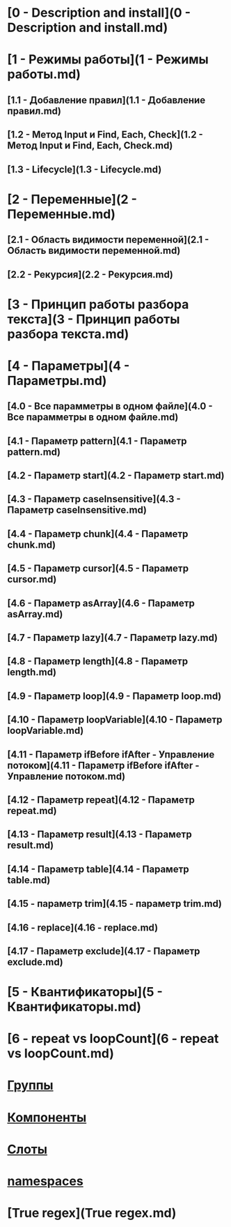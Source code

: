 # [0 - Description and install](0 - Description and install.md)
# [1 - Режимы работы](1 - Режимы работы.md)
## [1.1 - Добавление правил](1.1 - Добавление правил.md)
## [1.2 - Метод Input и Find, Each, Check](1.2 - Метод Input и Find, Each, Check.md)
## [1.3 - Lifecycle](1.3 - Lifecycle.md)
# [2 - Переменные](2 - Переменные.md)
## [2.1 - Область видимости переменной](2.1 - Область видимости переменной.md)
## [2.2 - Рекурсия](2.2 - Рекурсия.md)
# [3 - Принцип работы разбора текста](3 - Принцип работы разбора текста.md)
# [4 - Параметры](4 - Параметры.md)
## [4.0 - Все парамметры в одном файле](4.0 - Все парамметры в одном файле.md)
## [4.1 - Параметр pattern](4.1 - Параметр pattern.md)
## [4.2 - Параметр start](4.2 - Параметр start.md)
## [4.3 - Параметр caseInsensitive](4.3 - Параметр caseInsensitive.md)
## [4.4 - Параметр chunk](4.4 - Параметр chunk.md)
## [4.5 - Параметр cursor](4.5 - Параметр cursor.md)
## [4.6 - Параметр asArray](4.6 - Параметр asArray.md)
## [4.7 - Параметр lazy](4.7 - Параметр lazy.md)
## [4.8 - Параметр length](4.8 - Параметр length.md)
## [4.9 - Параметр loop](4.9 - Параметр loop.md)
## [4.10 - Параметр loopVariable](4.10 - Параметр loopVariable.md)
## [4.11 - Параметр ifBefore ifAfter - Управление потоком](4.11 - Параметр ifBefore ifAfter - Управление потоком.md)
## [4.12 - Параметр repeat](4.12 - Параметр repeat.md)
## [4.13 - Параметр result](4.13 - Параметр result.md)
## [4.14 - Параметр table](4.14 - Параметр table.md)
## [4.15 - параметр trim](4.15 - параметр trim.md)
## [4.16 - replace](4.16 - replace.md)
## [4.17 - Параметр exclude](4.17 - Параметр exclude.md)
# [5 - Квантификаторы](5 - Квантификаторы.md)
# [6 - repeat vs loopCount](6 - repeat vs loopCount.md)
# [Группы](Группы.md)
# [Компоненты](Компоненты.md)
# [Слоты](Слоты.md)
# [namespaces](namespaces.md)
# [True regex](True regex.md)